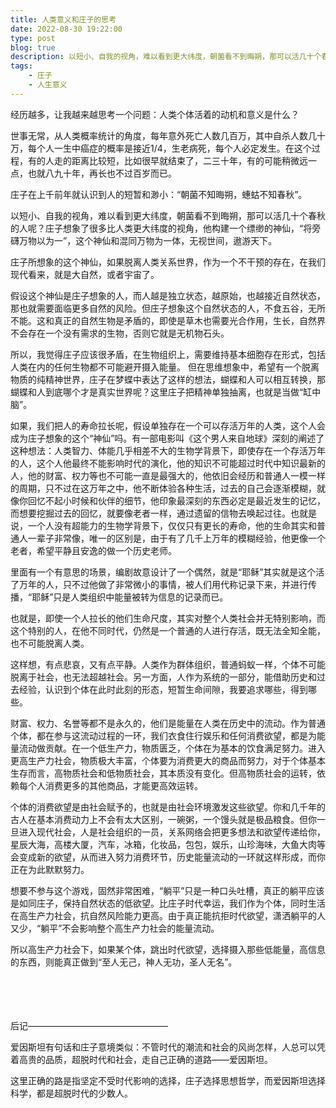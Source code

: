 ```yaml
---
title: 人类意义和庄子的思考
date: 2022-08-30 19:22:00
type: post
blog: true
description: 以短小、自我的视角，难以看到更大纬度，朝菌看不到晦朔，那可以活几十个春秋的人呢？庄子想象了很多比人类更大纬度的视角，他构建一个缥缈的神仙，“将旁礴万物以为一”，这个神仙和混同万物为一体，无视世间，遨游天下。
tags:
    - 庄子
    - 人生意义
---
```



经历越多，让我越来越思考一个问题：人类个体活着的动机和意义是什么？

世事无常，从人类概率统计的角度，每年意外死亡人数几百万，其中自杀人数几十万，每个人一生中癌症的概率是接近1/4，生老病死，每个人必定发生。在这个过程，有的人走的距离比较短，比如很早就结束了，二三十年，有的可能稍微远一点，也就八九十年，再长也不过百岁而已。

庄子在上千前年就认识到人的短暂和渺小：“朝菌不知晦朔，蟪蛄不知春秋”。

以短小、自我的视角，难以看到更大纬度，朝菌看不到晦朔，那可以活几十个春秋的人呢？庄子想象了很多比人类更大纬度的视角，他构建一个缥缈的神仙，“将旁礴万物以为一”，这个神仙和混同万物为一体，无视世间，遨游天下。


庄子所想象的这个神仙，如果脱离人类关系世界，作为一个不干预的存在，在我们现代看来，就是大自然，或者宇宙了。

假设这个神仙是庄子想象的人，而人越是独立状态，越原始，也越接近自然状态，那也就需要面临更多自然的风险。但庄子想象这个自然状态的人，不食五谷，无所不能。这和真正的自然生物是矛盾的，即使是草木也需要光合作用，生长，自然界不会存在一个没有需求的生物，否则它就是无机物石头。

所以，我觉得庄子应该很矛盾，在生物组织上，需要维持基本细胞存在形式，包括人类在内的任何生物都不可能避开摄入能量。
但在思维想象中，希望有一个脱离物质的纯精神世界，庄子在梦蝶中表达了这样的想法，蝴蝶和人可以相互转换，那蝴蝶和人到底哪个才是真实世界呢？这里庄子把精神单独抽离，也就是当做“缸中脑”。

如果，我们把人的寿命拉长呢，假设单独存在一个可以存活万年的人类，这个人会成为庄子想象的这个“神仙”吗。有一部电影叫《这个男人来自地球》深刻的阐述了这种想法：人类智力、体能几乎相差不大的生物学背景下，即使存在一个存活万年的人，这个人他最终不能影响时代的演化，他的知识不可能超过时代中知识最新的人，他的财富、权力等也不可能一直是最强大的，他依旧会经历和普通人一模一样的周期，只不过在这万年之中，他不断体验各种生活，过去的自己会逐渐模糊，就像你回忆不起小时候和伙伴的细节，他印象最深刻的东西必定是最近发生的记忆，而想要挖掘过去的回忆，就要像老者一样，通过遗留的信物去唤起过往。也就是说，一个人没有超能力的生物学背景下，仅仅只有更长的寿命，他的生命其实和普通人一辈子非常像，唯一的区别是，由于有了几千上万年的模糊经验，他更像一个老者，希望平静且安逸的做一个历史老师。

里面有一个有意思的场景，编剧故意设计了一个偶然，就是“耶稣”其实就是这个活了万年的人，只不过他做了非常微小的事情，被人们用代称记录下来，并进行传播，“耶稣”只是人类组织中能量被转为信息的记录而已。

也就是，即使一个人拉长的他们生命尺度，其实对整个人类社会并无特别影响，而这个特别的人，在他不同时代，仍然是一个普通的人进行存活，既无法全知全能，也不可能脱离人类。


这样想，有点悲哀，又有点平静。人类作为群体组织，普通蚂蚁一样，个体不可能脱离于社会，也无法超越社会。另一方面，人作为系统的一部分，能借助历史和过去经验，认识到个体在此时此刻的形态，短暂生命间隙，我要追求哪些，得到哪些。

财富、权力、名誉等都不是永久的，他们是能量在人类在历史中的流动。作为普通个体，都在参与这流动过程的一环，我们衣食住行娱乐和任何消费欲望，都是为能量流动做贡献。在一个低生产力，物质匮乏，个体在为基本的饮食满足努力。进入更高生产力社会，物质极大丰富，个体要为消费更大的商品而努力，对于个体基本生存而言，高物质社会和低物质社会，其本质没有变化。但高物质社会的运转，依赖每个人消费更多的其他商品，才能更高效运转。

个体的消费欲望是由社会赋予的，也就是由社会环境激发这些欲望。你和几千年的古人在基本消费动力上不会有太大区别，一碗粥，一个馒头就是极品粮食。但你一旦进入现代社会，人是社会组织的一员，关系网络会把更多想法和欲望传递给你，星辰大海，高楼大厦，汽车，冰箱，化妆品，包包，娱乐，山珍海味，大鱼大肉等会变成新的欲望，从而进入努力消费环节，历史能量流动的一环就这样形成，而你正在为此默默努力。

想要不参与这个游戏，固然非常困难，“躺平”只是一种口头吐槽，真正的躺平应该是如同庄子，保持自然状态的低欲望。比庄子时代幸运，我们作为个体，同时生活在高生产力社会，抗自然风险能力更高。由于真正能抗拒时代欲望，潇洒躺平的人又少，“躺平”不会影响整个高生产力社会的能量流动。

所以高生产力社会下，如果某个体，跳出时代欲望，选择摄入那些低能量，高信息的东西，则能真正做到“至人无己，神人无功，圣人无名”。


<br/>
<br/>
<br/>
<br/>
后记————————————————

爱因斯坦有句话和庄子意境类似：不管时代的潮流和社会的风尚怎样，人总可以凭着高贵的品质，超脱时代和社会，走自己正确的道路——爱因斯坦。

这里正确的路是指坚定不受时代影响的选择，庄子选择思想哲学，而爱因斯坦选择科学，都是超脱时代的少数人。